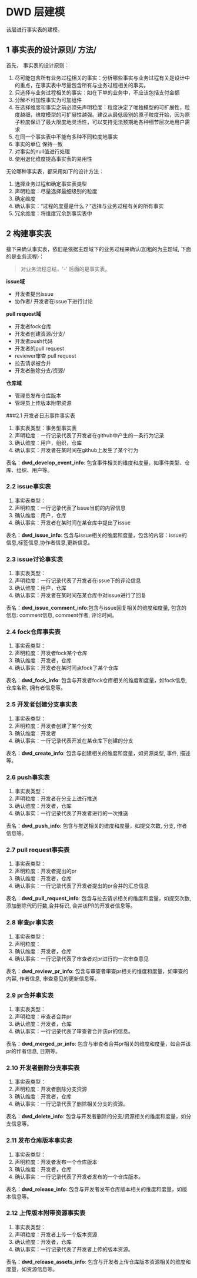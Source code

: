 # DWD 层建模

该层进行事实表的建模。

## 1 事实表的设计原则/ 方法/
首先， 事实表的设计原则：
1. 尽可能包含所有业务过程相关的事实：分析哪些事实与业务过程有关是设计中的重点，在事实表中尽量包含所有与业务过程相关的事实。
2. 只选择与业务过程相关的事实：如在下单的业务中，不应该包括支付金额
3. 分解不可加性事实为可加组件
4. 在选择维度和事实之前必须先声明粒度：粒度决定了唯独模型的可扩展性，粒度越细，维度模型的可扩展性越强。建议从最低级别的原子粒度开始，因为原子粒度保证了最大限度地灵活性，可以支持无法预期地各种细节层次地用户需求
5. 在同一个事实表中不能有多种不同粒度地事实
6. 事实的单位 保持一致
7. 对事实的null值进行处理
8. 使用退化维度提高事实表的易用性

无论哪种事实表，都采用如下的设计方法：
1. 选择业务过程和确定事实表类型
2. 声明粒度：尽量选择最细级别的粒度
3. 确定维度
4. 确认事实：“过程的度量是什么？“选择与业务过程有关的所有事实
5. 冗余维度：将维度冗余到事实表中

## 2 构建事实表

接下来确认事实表，依旧是依据主题域下的业务过程来确认(加粗的为主题域, 下面的是业务流程)：

> 对业务流程总结，'-' 后面的是事实表。

**issue域**
- 开发者提出issue
- 协作者/ 开发者在issue下进行讨论

**pull request域**
- 开发者fock仓库
- 开发者创建资源/分支/
- 开发者push代码
- 开发者的pull request
- reviewer审查 pull request
- 拉去请求被合并
- 开发者删除分支/资源/

**仓库域**
- 管理员发布仓库版本
- 管理员上传版本附带资源


###2.1 开发者日志事件事实表

1. 事实表类型：事务型事实表
2. 声明粒度：一行记录代表了开发者在github中产生的一条行为记录
3. 确认维度：用户，组织，仓库
4. 确认事实：开发者在某时间在github上发生了某个行为

表名：**dwd_develop_event_info**: 包含事件相关的维度和度量，如事件类型、仓库、组织、用户等。

### 2.2 issue事实表

1. 事实表类型：
2. 声明粒度：一行记录代表了Issue当前的内容信息
3. 确认维度：用户，仓库
4. 确认事实：开发者在某时间在某仓库中提出了issue

表名：**dwd_issue_info**: 包含与issue相关的维度和度量，包含的内容：issue的信息,标签信息,协作者信息,更新信息。

### 2.3 issue讨论事实表
1. 事实表类型：
2. 声明粒度：一行记录代表了开发者在issue下的评论信息
3. 确认维度：用户，仓库
4. 确认事实：开发者在某时间在某仓库中对issue进行了回复

表名：**dwd_issue_comment_info**:包含与issue回复相关的维度和度量, 包含的信息: comment信息, comment作者, 评论时间。

### 2.4 fock仓库事实表

1. 事实表类型：
2. 声明粒度：开发者fock某个仓库
3. 确认维度：开发者，仓库
4. 确认事实：开发者在某时间点fock了某个仓库

表名：**dwd_fock_info**: 包含与开发者fock仓库相关的维度和度量，如fock信息, 仓库名称, 拥有者信息等。

### 2.5 开发者创建分支事实表

1. 事实表类型：
2. 声明粒度：开发者创建了某个分支
3. 确认维度：开发者
4. 确认事实：一行记录代表开发在某仓库下创建的分支

表名：**dwd_create_info**: 包含与创建相关的维度和度量，如资源类型, 事件, 描述等。

### 2.6 push事实表

1. 事实表类型：
2. 声明粒度：开发者在分支上进行推送
3. 确认维度：开发者，仓库
4. 确认事实：一行记录代表了开发者进行的一次推送

表名：**dwd_push_info**: 包含与推送相关的维度和度量，如提交次数, 分支, 作者信息等。

### 2.7 pull request事实表

1. 事实表类型：
2. 声明粒度：开发者提出的pr
3. 确认维度：开发者，仓库
4. 确认事实：一行记录代表了开发者提出的pr合并的汇总信息

表名：**dwd_pull_request_info**: 包含与拉去请求相关的维度和度量，如提交次数, 添加删除代码行数,合并标识, 合并该PR的开发者信息等。

### 2.8 审查pr事实表

1. 事实表类型：
2. 声明粒度：
3. 确认维度：开发者，仓库
4. 确认事实：一行记录代表了审查者对pr进行的一次审查意见

表名：**dwd_review_pr_info**: 包含与审查者审查pr相关的维度和度量，如审查的内容, 作者信息, 审查意见的更新信息等。

### 2.9 pr合并事实表

1. 事实表类型：
2. 声明粒度：审查者合并pr
3. 确认维度：开发者，仓库
4. 确认事实：一行记录代表了审查者合并该pr的信息。

表名：**dwd_merged_pr_info**: 包含与审查者合并pr相关的维度和度量，如合并该pr的作者信息, 日期等。


### 2.10 开发者删除分支事实表

1. 事实表类型：
2. 声明粒度：开发者删除分支资源
3. 确认维度：开发者，仓库
4. 确认事实：一行记录代表了删除相关分支的资源。

表名：**dwd_delete_info**: 包含与开发者删除的分支/资源相关的维度和度量，如分支信息等。


### 2.11 发布仓库版本事实表

1. 事实表类型：
2. 声明粒度：开发者发布一个仓库版本
3. 确认维度：开发者，仓库
4. 确认事实：一行记录代表了开发者发布的一个仓库版本。

表名：**dwd_release_info**: 包含与开发者发布仓库版本相关的维度和度量，如版本信息等。

### 2.12 上传版本附带资源事实表

1. 事实表类型：
2. 声明粒度：开发者上传一个版本资源
3. 确认维度：开发者，仓库
4. 确认事实：一行记录代表了开发者上传的版本资源。

表名：**dwd_release_assets_info**: 包含与开发者上传仓库版本资源相关的维度和度量，如资源信息等。
